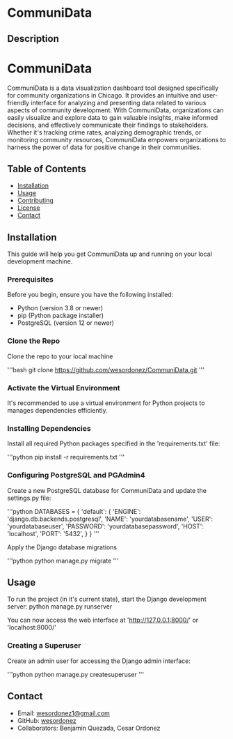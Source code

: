 # CommuniData

## Description

# CommuniData

CommuniData is a data visualization dashboard tool designed specifically for community organizations in Chicago. It provides an intuitive and user-friendly interface for analyzing and presenting data related to various aspects of community development. With CommuniData, organizations can easily visualize and explore data to gain valuable insights, make informed decisions, and effectively communicate their findings to stakeholders. Whether it's tracking crime rates, analyzing demographic trends, or monitoring community resources, CommuniData empowers organizations to harness the power of data for positive change in their communities.

## Table of Contents

- [Installation](#installation)
- [Usage](#usage)
- [Contributing](#contributing)
- [License](#license)
- [Contact](#contact)

## Installation

This guide will help you get CommuniData up and running on your local development machine. 

### Prerequisites

Before you begin, ensure you have the following installed:
- Python (version 3.8 or newer)
- pip (Python package installer) 
- PostgreSQL (version 12 or newer)

### Clone the Repo

Clone the repo to your local machine

'''bash
git clone https://github.com/wesordonez/CommuniData.git 
'''

### Activate the Virtual Environment

It's recommended to use a virtual environment for Python projects to manages dependencies efficiently.

### Installing Dependencies

Install all required Python packages specified in the 'requirements.txt' file:

'''python
pip install -r requirements.txt
'''

### Configuring PostgreSQL and PGAdmin4

Create a new PostgreSQL database for CommuniData and update the settings.py file:

'''python
DATABASES = {
    'default': {
        'ENGINE': 'django.db.backends.postgresql',
        'NAME': 'yourdatabasename',
        'USER': 'yourdatabaseuser',
        'PASSWORD': 'yourdatabasepassword',
        'HOST': 'localhost',
        'PORT': '5432',
    }
}
'''

Apply the Django database migrations

'''python
python manage.py migrate
'''

## Usage

To run the project (in it's current state), start the Django development server:
python manage.py runserver

You can now access the web interface at 
'http://127.0.0.1:8000/'
or 
'localhost:8000/'

### Creating a Superuser

Create an admin user for accessing the Django admin interface:

'''python
python manage.py createsuperuser
'''

## Contact

- Email: wesordonez1@gmail.com
- GitHub: [wesordonez](https://github.com/wesordonez)
- Collaborators: Benjamin Quezada, Cesar Ordonez